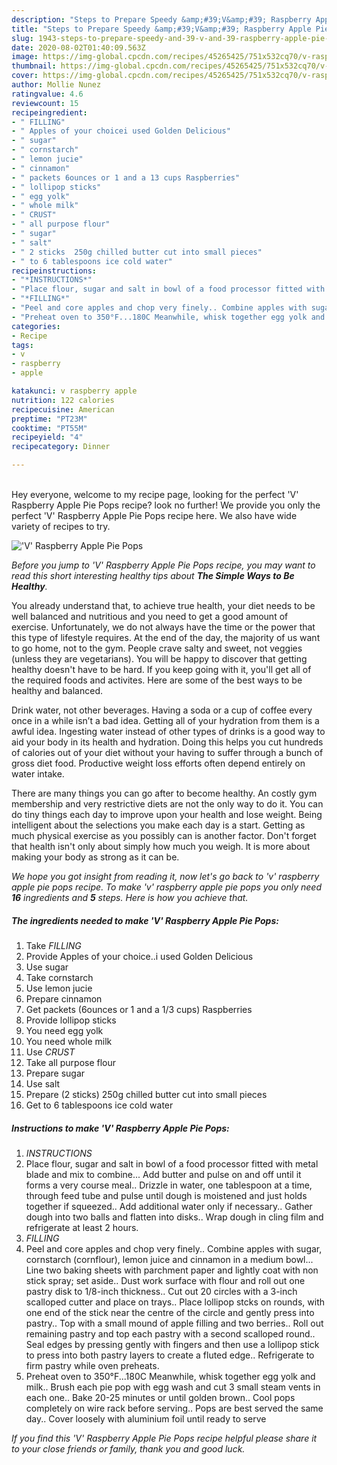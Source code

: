 ```yaml
---
description: "Steps to Prepare Speedy &amp;#39;V&amp;#39; Raspberry Apple Pie Pops"
title: "Steps to Prepare Speedy &amp;#39;V&amp;#39; Raspberry Apple Pie Pops"
slug: 1943-steps-to-prepare-speedy-and-39-v-and-39-raspberry-apple-pie-pops
date: 2020-08-02T01:40:09.563Z
image: https://img-global.cpcdn.com/recipes/45265425/751x532cq70/v-raspberry-apple-pie-pops-recipe-main-photo.jpg
thumbnail: https://img-global.cpcdn.com/recipes/45265425/751x532cq70/v-raspberry-apple-pie-pops-recipe-main-photo.jpg
cover: https://img-global.cpcdn.com/recipes/45265425/751x532cq70/v-raspberry-apple-pie-pops-recipe-main-photo.jpg
author: Mollie Nunez
ratingvalue: 4.6
reviewcount: 15
recipeingredient:
- " FILLING"
- " Apples of your choicei used Golden Delicious"
- " sugar"
- " cornstarch"
- " lemon jucie"
- " cinnamon"
- " packets 6ounces or 1 and a 13 cups Raspberries"
- " lollipop sticks"
- " egg yolk"
- " whole milk"
- " CRUST"
- " all purpose flour"
- " sugar"
- " salt"
- " 2 sticks  250g chilled butter cut into small pieces"
- " to 6 tablespoons ice cold water"
recipeinstructions:
- "*INSTRUCTIONS*"
- "Place flour, sugar and salt in bowl of a food processor fitted with metal blade and mix to combine... Add butter and pulse on and off until it forms a very course meal.. Drizzle in water, one tablespoon at a time, through feed tube and pulse until dough is moistened and just holds together if squeezed.. Add additional water only if necessary.. Gather dough into two balls and flatten into disks.. Wrap dough in cling film and refrigerate at least 2 hours."
- "*FILLING*"
- "Peel and core apples and chop very finely.. Combine apples with sugar, cornstarch (cornflour), lemon juice and cinnamon in a medium bowl... Line two baking sheets with parchment paper and lightly coat with non stick spray; set aside.. Dust work surface with flour and roll out one pastry disk to 1/8-inch thickness.. Cut out 20 circles with a 3-inch scalloped cutter and place on trays.. Place lollipop stcks on rounds, with one end of the stick near the centre of the circle and gently press into pastry.. Top with a small mound of apple filling and two berries.. Roll out remaining pastry and top each pastry with a second scalloped round.. Seal edges by pressing gently with fingers and then use a lollipop stick to press into both pastry layers to create a fluted edge.. Refrigerate to firm pastry while oven preheats."
- "Preheat oven to 350°F...180C Meanwhile, whisk together egg yolk and milk.. Brush each pie pop with egg wash and cut 3 small steam vents in each one.. Bake 20-25 minutes or until  golden brown.. Cool pops completely on wire rack before serving.. Pops are best served the same day.. Cover loosely with aluminium foil until ready to serve"
categories:
- Recipe
tags:
- v
- raspberry
- apple

katakunci: v raspberry apple 
nutrition: 122 calories
recipecuisine: American
preptime: "PT23M"
cooktime: "PT55M"
recipeyield: "4"
recipecategory: Dinner

---
```

<br>
Hey everyone, welcome to my recipe page, looking for the perfect &#39;V&#39; Raspberry Apple Pie Pops recipe? look no further! We provide you only the perfect &#39;V&#39; Raspberry Apple Pie Pops recipe here. We also have wide variety of recipes to try.
<br>


![&#39;V&#39; Raspberry Apple Pie Pops](https://img-global.cpcdn.com/recipes/45265425/751x532cq70/v-raspberry-apple-pie-pops-recipe-main-photo.jpg)

<i>Before you jump to &#39;V&#39; Raspberry Apple Pie Pops recipe, you may want to read this short interesting healthy tips about <strong>The Simple Ways to Be Healthy</strong>.</i>

You already understand that, to achieve true health, your diet needs to be well balanced and nutritious and you need to get a good amount of exercise. Unfortunately, we do not always have the time or the power that this type of lifestyle requires. At the end of the day, the majority of us want to go home, not to the gym. People crave salty and sweet, not veggies (unless they are vegetarians). You will be happy to discover that getting healthy doesn't have to be hard. If you keep going with it, you'll get all of the required foods and activites. Here are some of the best ways to be healthy and balanced.

Drink water, not other beverages. Having a soda or a cup of coffee every once in a while isn’t a bad idea. Getting all of your hydration from them is a awful idea. Ingesting water instead of other types of drinks is a good way to aid your body in its health and hydration. Doing this helps you cut hundreds of calories out of your diet without your having to suffer through a bunch of gross diet food. Productive weight loss efforts often depend entirely on water intake.

There are many things you can go after to become healthy. An costly gym membership and very restrictive diets are not the only way to do it. You can do tiny things each day to improve upon your health and lose weight. Being intelligent about the selections you make each day is a start. Getting as much physical exercise as you possibly can is another factor. Don't forget that health isn't only about simply how much you weigh. It is more about making your body as strong as it can be. 


<i>We hope you got insight from reading it, now let's go back to &#39;v&#39; raspberry apple pie pops recipe. To make &#39;v&#39; raspberry apple pie pops you only need <strong>16</strong> ingredients and <strong>5</strong> steps. Here is how you achieve that.
</i>

##### The ingredients needed to make &#39;V&#39; Raspberry Apple Pie Pops:

1. Take  *FILLING*
1. Provide  Apples of your choice..i used Golden Delicious
1. Use  sugar
1. Take  cornstarch
1. Use  lemon jucie
1. Prepare  cinnamon
1. Get  packets (6ounces or 1 and a 1/3 cups) Raspberries
1. Provide  lollipop sticks
1. You need  egg yolk
1. You need  whole milk
1. Use  *CRUST*
1. Take  all purpose flour
1. Prepare  sugar
1. Use  salt
1. Prepare  (2 sticks)  250g chilled butter cut into small pieces
1. Get  to 6 tablespoons ice cold water


##### Instructions to make &#39;V&#39; Raspberry Apple Pie Pops:

1. *INSTRUCTIONS*
1. Place flour, sugar and salt in bowl of a food processor fitted with metal blade and mix to combine... Add butter and pulse on and off until it forms a very course meal.. Drizzle in water, one tablespoon at a time, through feed tube and pulse until dough is moistened and just holds together if squeezed.. Add additional water only if necessary.. Gather dough into two balls and flatten into disks.. Wrap dough in cling film and refrigerate at least 2 hours.
1. *FILLING*
1. Peel and core apples and chop very finely.. Combine apples with sugar, cornstarch (cornflour), lemon juice and cinnamon in a medium bowl... Line two baking sheets with parchment paper and lightly coat with non stick spray; set aside.. Dust work surface with flour and roll out one pastry disk to 1/8-inch thickness.. Cut out 20 circles with a 3-inch scalloped cutter and place on trays.. Place lollipop stcks on rounds, with one end of the stick near the centre of the circle and gently press into pastry.. Top with a small mound of apple filling and two berries.. Roll out remaining pastry and top each pastry with a second scalloped round.. Seal edges by pressing gently with fingers and then use a lollipop stick to press into both pastry layers to create a fluted edge.. Refrigerate to firm pastry while oven preheats.
1. Preheat oven to 350°F...180C Meanwhile, whisk together egg yolk and milk.. Brush each pie pop with egg wash and cut 3 small steam vents in each one.. Bake 20-25 minutes or until  golden brown.. Cool pops completely on wire rack before serving.. Pops are best served the same day.. Cover loosely with aluminium foil until ready to serve


<i>If you find this &#39;V&#39; Raspberry Apple Pie Pops recipe helpful please share it to your close friends or family, thank you and good luck.</i>
